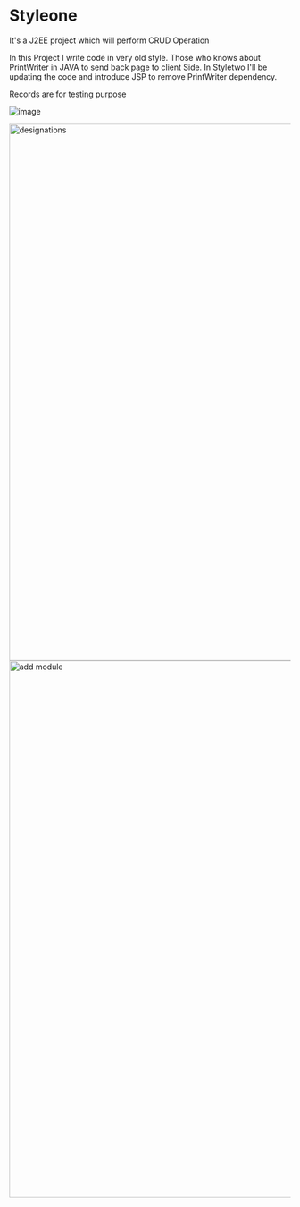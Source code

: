 
# Styleone
It's a J2EE project which will perform CRUD Operation

In this Project I write code in very old style. Those who knows about PrintWriter in JAVA to send back page to client Side. In Styletwo I'll be updating the code and introduce JSP to remove PrintWriter dependency.

Records are for testing purpose

![image](https://user-images.githubusercontent.com/112020385/218235072-1839fd5f-f3df-41d5-b899-b9784fa9a8ab.png)

<img width="960" alt="designations" src="https://user-images.githubusercontent.com/112020385/218235102-bd2db404-00cd-4e5f-aa10-28231788c302.png">

<img width="960" alt="add module" src="https://user-images.githubusercontent.com/112020385/218235165-519ef520-1f42-48dd-b34c-7c37402400c4.png">

